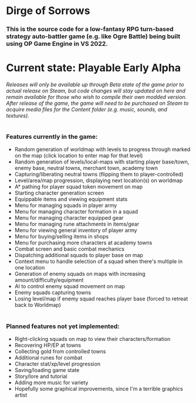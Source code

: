 # Dirge of Sorrows
### This is the source code for a low-fantasy RPG turn-based strategy auto-battler game (e.g. like Ogre Battle) being built using OP Game Engine in VS 2022.
#
# Current state: Playable Early Alpha
###### Releases will only be available up through Beta state of the game prior to actual release on Steam, but code changes will stay updated on here and remain available for those who wish to compile their own modded version. After release of the game, the game will need to be purchased on Steam to acquire media files for the Content folder (e.g. music, sounds, and textures).
# 
### Features currently in the game:
- Random generation of worldmap with levels to progress through marked on the map (click location to enter map for that level)
- Random generation of levels/local-maps with starting player base/town, enemy base, neutral towns, merchant town, academy town
- Capturing/liberating neutral towns (flipping them to player-controlled)
- Level/area/map progression, displaying next location(s) on worldmap
- A* pathing for player squad token movement on map
- Starting character generation screen
- Equippable items and viewing equipment stats
- Menu for managing squads in player army
- Menu for managing character formation in a squad
- Menu for managing character equipped gear
- Menu for managing rune attachments in items/gear
- Menu for viewing general inventory of player army
- Menu for buying/selling items in shops
- Menu for purchasing more characters at academy towns
- Combat screen and basic combat mechanics
- Dispatching additional squads to player base on map
- Context menu to handle selection of a squad when there's multiple in one location
- Generation of enemy squads on maps with increasing amount/difficulty/equipment
- AI to control enemy squad movement on map
- Enemy squads capturing towns
- Losing level/map if enemy squad reaches player base (forced to retreat back to Worldmap)
#
### Planned features not yet implemented:
- Right-clicking squads on map to view their characters/formation
- Recovering HP/EP at towns
- Collecting gold from controlled towns
- Additional runes for combat
- Character stat/xp/level progression
- Saving/loading game state
- Story/lore and tutorial
- Adding more music for variety
- Hopefully some graphical improvements, since I'm a terrible graphics artist
